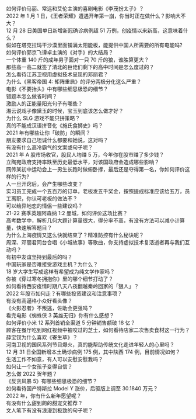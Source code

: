 如何评价马丽、常远和艾伦主演的喜剧电影《李茂扮太子》？  
2022 年 1 月 1 日，《王者荣耀》遭遇开年第一崩，你当时正在做什么？影响大不大？  
12 月 28 日美国单日新增新冠确诊病例超 51 万例，创疫情以来新高，这意味着什么？  
假如在塔克拉玛干沙漠里面铺满太阳能板，能提供中国人所需要的所有电能吗?  
如何评价郭京飞谭卓主演的《对手》的大结局？  
一个体重 140 斤的成年男子面对一只 70 斤的狼，谁胜算更大？  
那些高一高二就签了清北的巨佬们剩下的高中时间是怎么度过的？  
怎么看待江苏卫视用虚拟技术呈现的邓丽君？  
为什么《黑客帝国 4: 矩阵重启》的评分两极分化这么严重？  
电影《不要抬头》中有哪些细思极恐的细节？  
错题本怎么做省时间？  
激励人的正能量阳光句子有哪些？  
湘云说戏子像黛玉的时候，宝玉到底该怎么做才好？  
为什么 SLG 游戏不能只拼策略？  
真的不能成汉语拼音化《施氏食狮史》吗？  
2021 年有哪些让你「破防」的瞬间？  
朋友要求自己坦诚什么都要和她说，这对吗？  
有没有什么高冷霸气的文案或句子呢？  
2021 年 A 股市场收官，股民人均赚 5 万，今年你在股市赚了多少钱？  
立陶宛政府支持率跌至历史最低水平，对该国政府会造成哪些影响？  
网传某初中运动会上一男生长跑时做俯卧撑，最后还是夺得第一名，你如何评价这样的行为?  
人一旦开窍后，会产生哪些改变？  
实习员工完成一个五百万的订单，老板发五千奖金，按照提成标准应该给五万，员工离职，你认可老板的做法不？  
可以给异地恋的情侣一些建议吗？  
21-22 赛季英超阿森纳 1:2 曼城，如何评价这场比赛？  
高考数学中，解析几何大题计算量很大，得分率不高，有没有方法可以减小计算量，快速解答题目？  
为什么上海疫情又这么快就结束了？精准防控有什么秘诀呢？  
周深、邓丽君同台合唱《小城故事》等歌曲，你支持虚拟技术复活逝者再与我们互动吗？  
有初中友谊坚持到最后的吗？  
中国玩家是否难接受游戏主机？为什么？  
18 岁大学生写成这样有希望成为纯文学作家吗？  
你被《穿过寒冬拥抱你》里的哪个细节打动了？  
如何看待西安疫情时期八天八夜翻越秦岭回家的「狠人」？  
2022 年股市如何走？有哪些投资建议和注意事项？  
有没有高逼格小众好看头像？  
《火影忍者》不叛逃，佐助会更强吗？  
看完电影《蜘蛛侠 3 英雄无归》你有什么感想？  
如何评价小米 12 系列首销全渠道 5 分钟销售额破 18 亿？  
顾客在餐厅吃到网红视频中被咬过的芝士，如何看待店家二次售卖食材这一行为？  
薛宝钗为什么喜欢《寄生草》？  
河南卫视的国风系列节目爆火，真的能帮助传统文化走进年轻人的心里吗？  
12 月 31 日全国新增本土确诊病例 175 例，其中陕西  174 例，目前情况如何？  
生活工作不如意，有人可以安慰安慰我吗？  
如何让一个女孩子变得自信？  
怎么做 2022 贺年题？  
《反贪风暴 5》有哪些细思极恐的细节？  
如何看待国产特斯拉 Model Y 涨价，后驱版上调至 30.1840 万元？  
2022 年，你有什么新年愿望呢？  
有没有什么甜到齁的甜宠文推荐   ?  
文人笔下有没有浪漫到极致的句子呢？  
